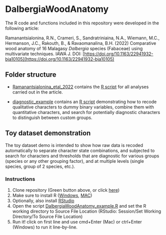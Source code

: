 # DalbergiaWoodAnatomy
The R code and functions included in this repository were developed in the following article:

Ramanantsialonina, R.N., Crameri, S., Sandratriniaina, N.A., Wiemann, M.C., Hermanson, J.C., Rakouth, B., & Ravaomanalina, B.H. (2022) Comparative wood anatomy of 16 Malagasy <i>Dalbergia</i> species (Fabaceae) using multivariate techniques. IAWA J. DOI: [https://doi.org/10.1163/22941932-bja10105](https://doi.org/10.1163/22941932-bja10105)


## Folder structure
- [Ramanantsialonina_etal_2022](https://github.com/scrameri/DalbergiaWoodAnatomy/blob/main/Ramanantsialonina_etal_2022) contains the [R script](https://github.com/scrameri/DalbergiaWoodAnatomy/blob/main/Ramanantsialonina_etal_2022/Ramanantsialonina_etal_2022_ANALYSES.R) for all analyses carried out in the article.

- [diagnostic_example](https://github.com/scrameri/DalbergiaWoodAnatomy/blob/main/diagnostic_example/) contains an [R script](https://github.com/scrameri/DalbergiaWoodAnatomy/blob/main/diagnostic_example/DalbergiaWoodAnatomy_example.R) demonstrating how to recode qualitative characters to dummy binary variables, combine them with quantitative characters, and search for potentially diagnostic characters to distinguish between custom groups.

## Toy dataset demonstration
The toy dataset demo is intended to show how raw data is recoded automatically to separate character state combinations, and subjected to search for characters and thresholds that are diagnostic for various groups (species or any other grouping factor), and at multiple levels (single species, group of 2 species, etc.).

### Instructions
1) Clone repository (Green button above, or click [here](https://github.com/scrameri/DalbergiaWoodAnatomy/archive/refs/heads/main.zip))
2) Make sure to install R ([Windows](https://cran.r-project.org/bin/windows/base/), [MAC](https://cran.r-project.org/bin/macosx/))
3) Optionally, also install [RStudio](https://www.rstudio.com/products/rstudio/download/)
4) Open the script [DalbergiaWoodAnatomy_example.R](https://github.com/scrameri/DalbergiaWoodAnatomy/blob/main/diagnostic_example/DalbergiaWoodAnatomy_example.R) and set the R working directory to Source File Location (RStudio: Session/Set Working Directory/To Source File Location)
5) Run it! click on first line and use cmd+Enter (Mac) or ctrl+Enter (Windows) to run it line-by-line.
